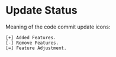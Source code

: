# Update Status

Meaning of the code commit update icons:
```
[+] Added Features.
[-] Remove Features.
[=] Feature Adjustment.
```